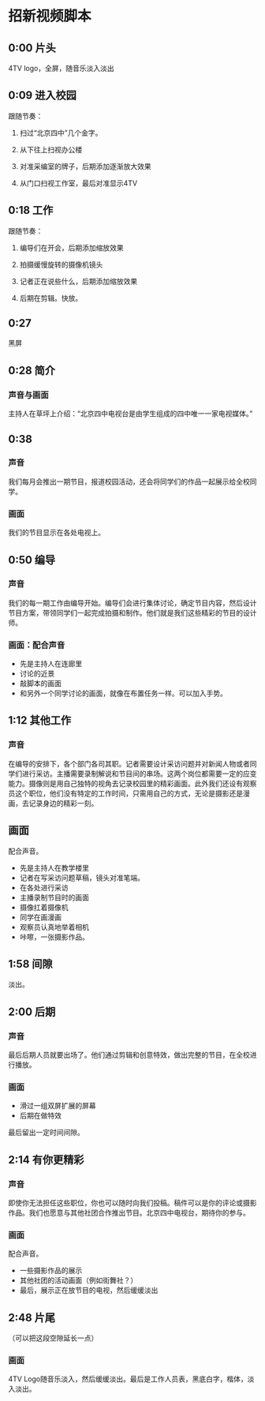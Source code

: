 # 招新视频脚本
## 0:00 片头

4TV logo，全屏，随音乐淡入淡出

## 0:09 进入校园

跟随节奏：

1. 扫过“北京四中”几个金字。

2. 从下往上扫视办公楼

3. 对准采编室的牌子，后期添加逐渐放大效果

4. 从门口扫视工作室，最后对准显示4TV


## 0:18 工作

跟随节奏：

1. 编导们在开会，后期添加缩放效果

2. 拍摄缓慢旋转的摄像机镜头

3. 记者正在说些什么，后期添加缩放效果

4. 后期在剪辑。快放。

## 0:27

黑屏

## 0:28 简介

### 声音与画面

主持人在草坪上介绍：“北京四中电视台是由学生组成的四中唯一一家电视媒体。”

## 0:38

### 声音

我们每月会推出一期节目，报道校园活动，还会将同学们的作品一起展示给全校同学。

### 画面

我们的节目显示在各处电视上。

## 0:50 编导

### 声音

我们的每一期工作由编导开始。编导们会进行集体讨论，确定节目内容，然后设计节目方案，带领同学们一起完成拍摄和制作。他们就是我们这些精彩的节目的设计师。

### 画面：配合声音

* 先是主持人在连廊里
* 讨论的近景
* 敲脚本的画面
* 和另外一个同学讨论的画面，就像在布置任务一样。可以加入手势。

## 1:12 其他工作

### 声音

在编导的安排下，各个部门各司其职。记者需要设计采访问题并对新闻人物或者同学们进行采访。主播需要录制解说和节目间的串场。这两个岗位都需要一定的应变能力。摄像则是用自己独特的视角去记录校园里的精彩画面。此外我们还设有观察员这个职位，他们没有特定的工作时间，只需用自己的方式，无论是摄影还是漫画，去记录身边的精彩一刻。

## 画面

配合声音。
* 先是主持人在教学楼里
* 记者在写采访问题草稿，镜头对准笔端。
* 在各处进行采访
* 主播录制节目时的画面
* 摄像扛着摄像机
* 同学在画漫画
* 观察员认真地举着相机
* 咔嚓，一张摄影作品。



## 1:58 间隙

淡出。

## 2:00 后期

### 声音

最后后期人员就要出场了。他们通过剪辑和创意特效，做出完整的节目，在全校进行播放。

### 画面

* 滑过一组双屏扩展的屏幕
* 后期在做特效

最后留出一定时间间隙。

## 2:14 有你更精彩

### 声音

即使你无法担任这些职位，你也可以随时向我们投稿。稿件可以是你的评论或摄影作品。我们也愿意与其他社团合作推出节目。北京四中电视台，期待你的参与。

### 画面
配合声音。
* 一些摄影作品的展示
* 其他社团的活动画面（例如街舞社？）
* 最后，展示正在放节目的电视，然后缓缓淡出

## 2:48 片尾

（可以把这段空隙延长一点）

### 画面

4TV Logo随音乐淡入，然后缓缓淡出。最后是工作人员表，黑底白字，楷体，淡入淡出。